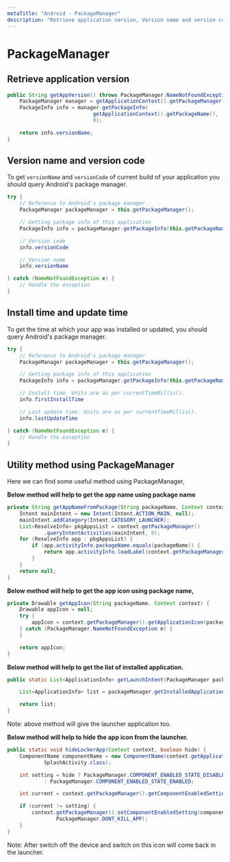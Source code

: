 ```yaml
---
metaTitle: "Android - PackageManager"
description: "Retrieve application version, Version name and version code, Install time and update time, Utility method using PackageManager"
---
```


# PackageManager



## Retrieve application version


```java
public String getAppVersion() throws PackageManager.NameNotFoundException {
    PackageManager manager = getApplicationContext().getPackageManager();
    PackageInfo info = manager.getPackageInfo(
                            getApplicationContext().getPackageName(), 
                            0);

    return info.versionName;
}

```



## Version name and version code


To get `versionName` and `versionCode` of current build of your application you should query Android's package manager.

```java
try {
    // Reference to Android's package manager
    PackageManager packageManager = this.getPackageManager();

    // Getting package info of this application
    PackageInfo info = packageManager.getPackageInfo(this.getPackageName(), 0);

    // Version code
    info.versionCode

    // Version name
    info.versionName

} catch (NameNotFoundException e) {
    // Handle the exception
}

```



## Install time and update time


To get the time at which your app was installed or updated, you should query Android's package manager.

```java
try {
    // Reference to Android's package manager
    PackageManager packageManager = this.getPackageManager();

    // Getting package info of this application
    PackageInfo info = packageManager.getPackageInfo(this.getPackageName(), 0);

    // Install time. Units are as per currentTimeMillis().
    info.firstInstallTime

    // Last update time. Units are as per currentTimeMillis().
    info.lastUpdateTime

} catch (NameNotFoundException e) {
    // Handle the exception
}

```



## Utility method using PackageManager


Here we can find some useful method using PackageManager,

**Below method will help to get the app name using package name**

```java
private String getAppNameFromPackage(String packageName, Context context) {
    Intent mainIntent = new Intent(Intent.ACTION_MAIN, null);
    mainIntent.addCategory(Intent.CATEGORY_LAUNCHER);
    List<ResolveInfo> pkgAppsList = context.getPackageManager()
            .queryIntentActivities(mainIntent, 0);
    for (ResolveInfo app : pkgAppsList) {
        if (app.activityInfo.packageName.equals(packageName)) {
            return app.activityInfo.loadLabel(context.getPackageManager()).toString();
        }
    }
    return null;
}

```

**Below method will help to get the app icon using package name,**

```java
private Drawable getAppIcon(String packageName, Context context) {
    Drawable appIcon = null;
    try {
        appIcon = context.getPackageManager().getApplicationIcon(packageName);
    } catch (PackageManager.NameNotFoundException e) {
    }

    return appIcon;
}

```

**Below method will help to get the list of installed application.**

```java
public static List<ApplicationInfo> getLaunchIntent(PackageManager packageManager) {

    List<ApplicationInfo> list = packageManager.getInstalledApplications(PackageManager.GET_META_DATA);

    return list;
}

```

> 
Note: above method will give the launcher application too.


**Below method will help to hide the app icon from the launcher.**

```java
public static void hideLockerApp(Context context, boolean hide) {
    ComponentName componentName = new ComponentName(context.getApplicationContext(),
            SplashActivity.class);

    int setting = hide ? PackageManager.COMPONENT_ENABLED_STATE_DISABLED
            : PackageManager.COMPONENT_ENABLED_STATE_ENABLED;

    int current = context.getPackageManager().getComponentEnabledSetting(componentName);

    if (current != setting) {
        context.getPackageManager().setComponentEnabledSetting(componentName, setting,
                PackageManager.DONT_KILL_APP);
    }
}

```

> 
<p>Note: After switch off the device and switch on this icon will come
back in the launcher.</p>


